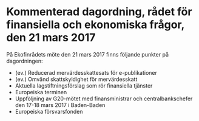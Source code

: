 # Kommenterad dagordning, rådet för finansiella och ekonomiska frågor, den 21 mars 2017

På Ekofinrådets möte den 21 mars 2017 finns följande punkter på dagordningen:

* (ev.) Reducerad mervärdesskattesats för e-publikationer
* (ev.) Omvänd skattskyldighet för mervärdesskatt
* Aktuella lagstiftningsförslag som rör finansiella tjänster
* Europeiska terminen
* Uppföljning av G20-mötet med finansministrar och centralbankschefer den 17-18 mars 2017 i Baden-Baden
* Europeiska försvarsfonden
